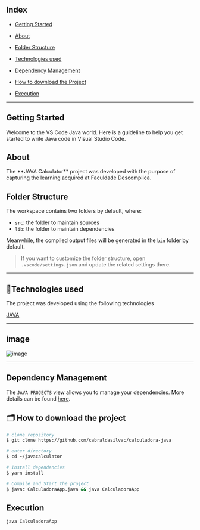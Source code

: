## Index

-   [Getting Started](#-getting-started)

-   [About](#-about)
-   [Folder Structure](#-folder-structure)
-   [Technologies used](#-🚀technologies-used)
-   [Dependency Management](#-dependencies-management)
-   [How to download the Project](#-how-to-download-the-project)
-   [Execution](#execution)

---

## Getting Started

Welcome to the VS Code Java world. Here is a guideline to help you get started to write Java code in Visual Studio Code.

## About

<p>
The **JAVA Calculator** project was developed with the purpose of capturing the learning acquired at Faculdade Descomplica.
</p>

## Folder Structure

The workspace contains two folders by default, where:

-   `src`: the folder to maintain sources
-   `lib`: the folder to maintain dependencies

Meanwhile, the compiled output files will be generated in the `bin` folder by default.

> If you want to customize the folder structure, open `.vscode/settings.json` and update the related settings there.

---

## 🚀Technologies used

The project was developed using the following technologies

[JAVA](https://docs.oracle.com/en/java/)

---

## image

![image](https://docs.oracle.com/en/java/)

---

## Dependency Management

The `JAVA PROJECTS` view allows you to manage your dependencies. More details can be found [here](https://github.com/microsoft/vscode-java-dependency#manage-dependencies).

## 🗂️ How to download the project

```bash
# clone repository
$ git clone https://github.com/cabraldasilvac/calculadora-java

# enter directory
$ cd ~/javacalculator

# Install dependencies
$ yarn install

# Compile and Start the project
$ javac CalculadoraApp.java && java CalculadoraApp
```

## Execution

`java CalculadoraApp`
